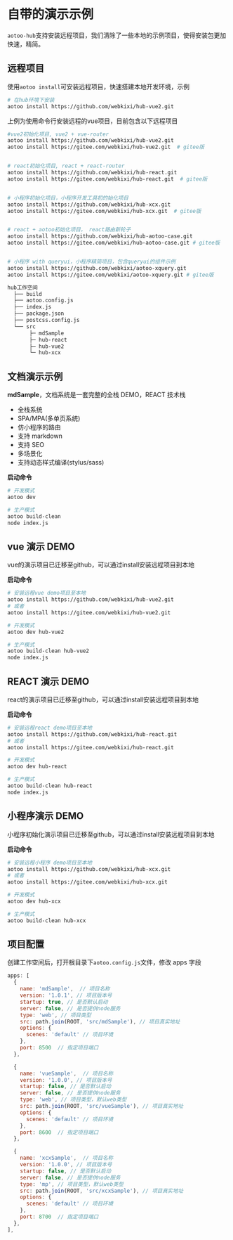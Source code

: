 # 自带的演示示例  

`aotoo-hub`支持安装远程项目，我们清除了一些本地的示例项目，使得安装包更加快速，精简。

## 远程项目  

使用`aotoo install`可安装远程项目，快速搭建本地开发环境，示例

```bash
# 在hub环境下安装
aotoo install https://github.com/webkixi/hub-vue2.git
```

上例为使用命令行安装远程的vue项目，目前包含以下远程项目  

```bash
#vue2初始化项目, vue2 + vue-router
aotoo install https://github.com/webkixi/hub-vue2.git
aotoo install https://gitee.com/webkixi/hub-vue2.git  # gitee版


# react初始化项目, react + react-router
aotoo install https://github.com/webkixi/hub-react.git
aotoo install https://gitee.com/webkixi/hub-react.git  # gitee版


# 小程序初始化项目，小程序开发工具初的始化项目
aotoo install https://github.com/webkixi/hub-xcx.git
aotoo install https://gitee.com/webkixi/hub-xcx.git  # gitee版


# react + aotoo初始化项目， react路由新轮子
aotoo install https://github.com/webkixi/hub-aotoo-case.git
aotoo install https://gitee.com/webkixi/hub-aotoo-case.git # gitee版


# 小程序 with queryui，小程序精简项目，包含queryui的组件示例
aotoo install https://github.com/webkixi/aotoo-xquery.git
aotoo install https://gitee.com/webkixi/aotoo-xquery.git # gitee版
```

```bash
hub工作空间
  ├── build
  ├── aotoo.config.js
  ├── index.js
  ├── package.json
  ├── postcss.config.js
  └── src
       ├─ mdSample
       ├─ hub-react
       ├─ hub-vue2
       └─ hub-xcx
```

## 文档演示示例

**mdSample**，文档系统是一套完整的全栈 DEMO，REACT 技术栈

- 全栈系统
- SPA/MPA(多单页系统)
- 仿小程序的路由
- 支持 markdown
- 支持 SEO
- 多场景化
- 支持动态样式编译(stylus/sass)

**启动命令**

```bash
# 开发模式
aotoo dev

# 生产模式
aotoo build-clean
node index.js
```

## vue 演示 DEMO

vue的演示项目已迁移至github，可以通过install安装远程项目到本地

**启动命令**

```bash
# 安装远程vue demo项目至本地
aotoo install https://github.com/webkixi/hub-vue2.git
# 或者 
aotoo install https://gitee.com/webkixi/hub-vue2.git

# 开发模式
aotoo dev hub-vue2

# 生产模式
aotoo build-clean hub-vue2
node index.js
```

## REACT 演示 DEMO

react的演示项目已迁移至github，可以通过install安装远程项目到本地

**启动命令**

```bash
# 安装远程react demo项目至本地
aotoo install https://github.com/webkixi/hub-react.git
# 或者 
aotoo install https://gitee.com/webkixi/hub-react.git

# 开发模式
aotoo dev hub-react

# 生产模式
aotoo build-clean hub-react
node index.js
```

## 小程序演示 DEMO

小程序初始化演示项目已迁移至github，可以通过install安装远程项目到本地

**启动命令**

```bash
# 安装远程小程序 demo项目至本地
aotoo install https://github.com/webkixi/hub-xcx.git
# 或者 
aotoo install https://gitee.com/webkixi/hub-xcx.git

# 开发模式
aotoo dev hub-xcx

# 生产模式
aotoo build-clean hub-xcx
```

## 项目配置

创建工作空间后，打开根目录下`aotoo.config.js`文件，修改 apps 字段

```javascript
apps: [
  {
    name: 'mdSample',  // 项目名称
    version: '1.0.1', // 项目版本号
    startup: true, // 是否默认启动
    server: false, // 是否提供node服务
    type: 'web', // 项目类型
    src: path.join(ROOT, 'src/mdSample'), // 项目真实地址
    options: {
      scenes: 'default' // 项目环境
    },
    port: 8500  // 指定项目端口
  },

  {
    name: 'vueSample',  // 项目名称
    version: '1.0.0', // 项目版本号
    startup: false, // 是否默认启动
    server: false, // 是否提供node服务
    type: 'web', // 项目类型，默认web类型
    src: path.join(ROOT, 'src/vueSample'), // 项目真实地址
    options: {
      scenes: 'default' // 项目环境
    },
    port: 8600  // 指定项目端口
  },

  {
    name: 'xcxSample',  // 项目名称
    version: '1.0.0', // 项目版本号
    startup: false, // 是否默认启动
    server: false, // 是否提供node服务
    type: 'mp', // 项目类型，默认web类型
    src: path.join(ROOT, 'src/xcxSample'), // 项目真实地址
    options: {
      scenes: 'default' // 项目环境
    },
    port: 8700  // 指定项目端口
  },
],

```
